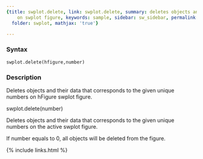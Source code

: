 ```yaml
---
{title: swplot.delete, link: swplot.delete, summary: deletes objects and their data
    on swplot figure, keywords: sample, sidebar: sw_sidebar, permalink: swplot_delete,
  folder: swplot, mathjax: 'true'}

---
```


### Syntax

`swplot.delete(hfigure,number)`

### Description

Deletes objects and their data that corresponds to the given unique
numbers on hFigure swplot figure.
 
swplot.delete(number)
 
Deletes objects and their data that corresponds to the given unique
numbers on the active swplot figure.
 
If number equals to 0, all objects will be deleted from the figure.
 

{% include links.html %}
